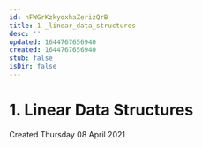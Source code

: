 ```yaml
---
id: nFWGrKzkyoxhaZerizQrB
title: 1 _linear_data_structures
desc: ''
updated: 1644767656940
created: 1644767656940
stub: false
isDir: false
---
```

# 1. Linear Data Structures
Created Thursday 08 April 2021


